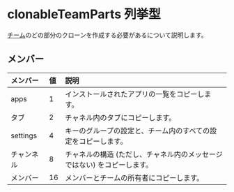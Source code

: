 # <a name="clonableteamparts-enum-type"></a>clonableTeamParts 列挙型



[チーム](../resources/team.md)のどの部分のクローンを作成する必要があるについて説明します。 

## <a name="members"></a>メンバー

| メンバー | 値| 説明 |
|:---------------|:--------|:----------|
|apps|1|インストールされたアプリの一覧をコピーします。|
|タブ|2|チャネル内のタブにコピーします。|
|settings|4|キーのグループの設定と、チーム内のすべての設定をコピーします。|
|チャンネル|8|チャネルの構造 (ただし、チャネル内のメッセージではない) をコピーします。|
|メンバー|16|メンバーとチームの所有者にコピーします。|
